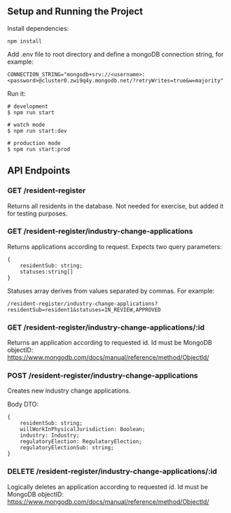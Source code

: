 ## Setup and Running the Project

Install dependencies:

```
npm install
```

Add .env file to root directory and define a mongoDB connection string, for example:

```
CONNECTION_STRING="mongodb+srv://<username>:<password>@cluster0.zwi9q4y.mongodb.net/?retryWrites=true&w=majority"
```

Run it:

```
# development
$ npm run start

# watch mode
$ npm run start:dev

# production mode
$ npm run start:prod
```

## API Endpoints

### GET /resident-register

Returns all residents in the database. Not needed for exercise, but added it for testing purposes.

### GET /resident-register/industry-change-applications

Returns applications according to request. Expects two query parameters:

```
{
    residentSub: string;
    statuses:string[]
}
```

Statuses array derives from values separated by commas. For example:

```
/resident-register/industry-change-applications?residentSub=resident1&statuses=IN_REVIEW,APPROVED
```

### GET /resident-register/industry-change-applications/:id

Returns an application according to requested id. Id must be MongoDB objectID: https://www.mongodb.com/docs/manual/reference/method/ObjectId/

### POST /resident-register/industry-change-applications

Creates new industry change applications.

Body DTO:

```
{
    residentSub: string;
    willWorkInPhysicalJurisdiction: Boolean;
    industry: Industry;
    regulatoryElection: RegulatoryElection;
    regulatoryElectionSub: string;
}
```

### DELETE /resident-register/industry-change-applications/:id

Logically deletes an application according to requested id. Id must be MongoDB objectID: https://www.mongodb.com/docs/manual/reference/method/ObjectId/
